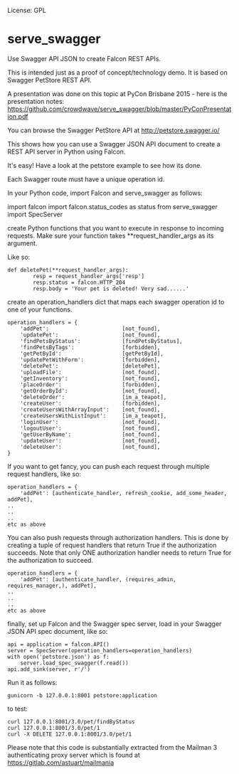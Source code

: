 License: GPL
# serve_swagger
Use Swagger API JSON to create Falcon REST APIs.

This is intended just as a proof of concept/technology demo.  It is based on Swagger PetStore REST API.

A presentation was done on this topic at PyCon Brisbane 2015 - here is the presentation notes: https://github.com/crowdwave/serve_swagger/blob/master/PyConPresentation.pdf

You can browse the Swagger PetStore API at http://petstore.swagger.io/

This shows how you can use a Swagger JSON API document to create a REST API server in Python using Falcon.

It's easy!  Have a look at the petstore example to see how its done.

Each Swagger route must have a unique operation id.

In your Python code, import Falcon and serve_swagger as follows:

import falcon
import falcon.status_codes as status
from serve_swagger import SpecServer

create Python functions that you want to execute in response to incoming requests.
Make sure your function takes **request_handler_args as its argument.

Like so:

```
def deletePet(**request_handler_args):
        resp = request_handler_args['resp']
        resp.status = falcon.HTTP_204
        resp.body = 'Your pet is deleted! Very sad......'
```

create an operation_handlers dict that maps each swagger operation id to one of your functions.

```
operation_handlers = {
    'addPet':                       [not_found],
    'updatePet':                    [not_found],
    'findPetsByStatus':             [findPetsByStatus],
    'findPetsByTags':               [forbidden],
    'getPetById':                   [getPetById],
    'updatePetWithForm':            [forbidden],
    'deletePet':                    [deletePet],
    'uploadFile':                   [not_found],
    'getInventory':                 [not_found],
    'placeOrder':                   [forbidden],
    'getOrderById':                 [not_found],
    'deleteOrder':                  [im_a_teapot],
    'createUser':                   [forbidden],
    'createUsersWithArrayInput':    [not_found],
    'createUsersWithListInput':     [im_a_teapot],
    'loginUser':                    [not_found],
    'logoutUser':                   [not_found],
    'getUserByName':                [not_found],
    'updateUser':                   [not_found],
    'deleteUser':                   [not_found],
}
```

If you want to get fancy, you can push each request through multiple request handlers, like so:
```
operation_handlers = {
    'addPet': [authenticate_handler, refresh_cookie, add_some_header, addPet],
..
..
..
etc as above
```

You can also push requests through authorization handlers. This is done by creating a tuple of request handlers that return True if the authorization succeeds. Note that only ONE authorization handler needs to return True for the authorization to succeed.
```
operation_handlers = {
    'addPet': [authenticate_handler, (requires_admin, requires_manager,), addPet],
..
..
..
etc as above
```


finally, set up Falcon and the Swagger spec server, load in your Swagger JSON API spec document, like so:

```
api = application = falcon.API()
server = SpecServer(operation_handlers=operation_handlers)
with open('petstore.json') as f:
    server.load_spec_swagger(f.read())
api.add_sink(server, r'/')
```

Run it as follows:
```
gunicorn -b 127.0.0.1:8001 petstore:application
```

to test:
```
curl 127.0.0.1:8001/3.0/pet/findByStatus
curl 127.0.0.1:8001/3.0/pet/1
curl -X DELETE 127.0.0.1:8001/3.0/pet/1
```

Please note that this code is substantially extracted from the Mailman 3 authenticating proxy server which is found at https://gitlab.com/astuart/mailmania
